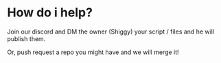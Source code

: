 # How do i help?

Join our discord and DM the owner (Shiggy) your script / files and he will publish them.

Or, push request a repo you might have and we will merge it!
